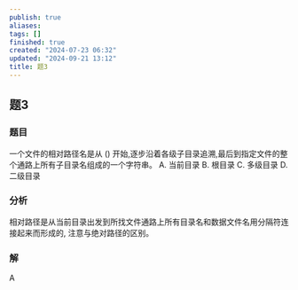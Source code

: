 ```yaml
---
publish: true
aliases: 
tags: []
finished: true
created: "2024-07-23 06:32"
updated: "2024-09-21 13:12"
title: 题3
---
```

## 题3
### 题目
一个文件的相对路径名是从 () 开始,逐步沿着各级子目录追溯,最后到指定文件的整个通路上所有子目录名组成的一个字符串。
A. 当前目录 
B. 根目录 
C. 多级目录 
D. 二级目录
### 分析
相对路径是从当前目录出发到所找文件通路上所有目录名和数据文件名用分隔符连接起来而形成的, 注意与绝对路径的区别。
### 解
A